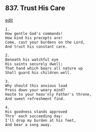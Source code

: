 
## 837.  Trust His Care
[edit](https://docs.google.com/document/d/1tLYsODyN01bn9jCEkEYCr7QJQWMf7fbT/edit?mode=html)



    1.
    How gentle God's commands!
    How kind his precepts are!
    Come, cast your burdens on the Lord,
    And trust his constant care.

    2.
    Beneath his watchful eye
    His saints securely dwell;
    That hand which bears all nature up
    Shall guard his children well.

    3.
    Why should this anxious load
    Press down your weary mind?
    Haste to your heav'nly Father's throne,
    And sweet refreshment find.

    4.
    His goodness stands approved
    Thro' each succeeding day:
    I'll drop my burden at his feet,
    And bear a song away.
